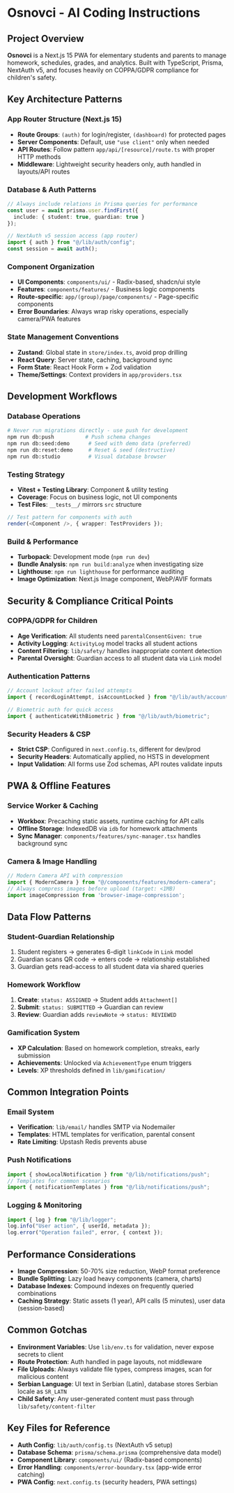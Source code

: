 # Osnovci - AI Coding Instructions

## Project Overview
**Osnovci** is a Next.js 15 PWA for elementary students and parents to manage homework, schedules, grades, and analytics. Built with TypeScript, Prisma, NextAuth v5, and focuses heavily on COPPA/GDPR compliance for children's safety.

## Key Architecture Patterns

### App Router Structure (Next.js 15)
- **Route Groups**: `(auth)` for login/register, `(dashboard)` for protected pages
- **Server Components**: Default, use `"use client"` only when needed
- **API Routes**: Follow pattern `app/api/[resource]/route.ts` with proper HTTP methods
- **Middleware**: Lightweight security headers only, auth handled in layouts/API routes

### Database & Auth Patterns
```typescript
// Always include relations in Prisma queries for performance
const user = await prisma.user.findFirst({
  include: { student: true, guardian: true }
});

// NextAuth v5 session access (app router)
import { auth } from "@/lib/auth/config";
const session = await auth();
```

### Component Organization
- **UI Components**: `components/ui/` - Radix-based, shadcn/ui style
- **Features**: `components/features/` - Business logic components  
- **Route-specific**: `app/(group)/page/components/` - Page-specific components
- **Error Boundaries**: Always wrap risky operations, especially camera/PWA features

### State Management Conventions
- **Zustand**: Global state in `store/index.ts`, avoid prop drilling
- **React Query**: Server state, caching, background sync
- **Form State**: React Hook Form + Zod validation
- **Theme/Settings**: Context providers in `app/providers.tsx`

## Development Workflows

### Database Operations
```bash
# Never run migrations directly - use push for development
npm run db:push          # Push schema changes
npm run db:seed:demo      # Seed with demo data (preferred)
npm run db:reset:demo     # Reset & seed (destructive)
npm run db:studio         # Visual database browser
```

### Testing Strategy
- **Vitest + Testing Library**: Component & utility testing
- **Coverage**: Focus on business logic, not UI components
- **Test Files**: `__tests__/` mirrors `src` structure
```typescript
// Test pattern for components with auth
render(<Component />, { wrapper: TestProviders });
```

### Build & Performance
- **Turbopack**: Development mode (`npm run dev`)
- **Bundle Analysis**: `npm run build:analyze` when investigating size
- **Lighthouse**: `npm run lighthouse` for performance auditing
- **Image Optimization**: Next.js Image component, WebP/AVIF formats

## Security & Compliance Critical Points

### COPPA/GDPR for Children
- **Age Verification**: All students need `parentalConsentGiven: true`
- **Activity Logging**: `ActivityLog` model tracks all student actions
- **Content Filtering**: `lib/safety/` handles inappropriate content detection
- **Parental Oversight**: Guardian access to all student data via `Link` model

### Authentication Patterns
```typescript
// Account lockout after failed attempts
import { recordLoginAttempt, isAccountLocked } from "@/lib/auth/account-lockout";

// Biometric auth for quick access  
import { authenticateWithBiometric } from "@/lib/auth/biometric";
```

### Security Headers & CSP
- **Strict CSP**: Configured in `next.config.ts`, different for dev/prod
- **Security Headers**: Automatically applied, no HSTS in development
- **Input Validation**: All forms use Zod schemas, API routes validate inputs

## PWA & Offline Features

### Service Worker & Caching
- **Workbox**: Precaching static assets, runtime caching for API calls
- **Offline Storage**: IndexedDB via `idb` for homework attachments
- **Sync Manager**: `components/features/sync-manager.tsx` handles background sync

### Camera & Image Handling
```typescript
// Modern Camera API with compression
import { ModernCamera } from "@/components/features/modern-camera";
// Always compress images before upload (target: <1MB)
import imageCompression from 'browser-image-compression';
```

## Data Flow Patterns

### Student-Guardian Relationship
1. Student registers → generates 6-digit `linkCode` in `Link` model
2. Guardian scans QR code → enters code → relationship established
3. Guardian gets read-access to all student data via shared queries

### Homework Workflow
1. **Create**: `status: ASSIGNED` → Student adds `Attachment[]`
2. **Submit**: `status: SUBMITTED` → Guardian can review
3. **Review**: Guardian adds `reviewNote` → `status: REVIEWED`

### Gamification System
- **XP Calculation**: Based on homework completion, streaks, early submission
- **Achievements**: Unlocked via `AchievementType` enum triggers
- **Levels**: XP thresholds defined in `lib/gamification/`

## Common Integration Points

### Email System
- **Verification**: `lib/email/` handles SMTP via Nodemailer
- **Templates**: HTML templates for verification, parental consent
- **Rate Limiting**: Upstash Redis prevents abuse

### Push Notifications  
```typescript
import { showLocalNotification } from "@/lib/notifications/push";
// Templates for common scenarios
import { notificationTemplates } from "@/lib/notifications/push";
```

### Logging & Monitoring
```typescript
import { log } from "@/lib/logger";
log.info("User action", { userId, metadata });
log.error("Operation failed", error, { context });
```

## Performance Considerations

- **Image Compression**: 50-70% size reduction, WebP format preference
- **Bundle Splitting**: Lazy load heavy components (camera, charts)
- **Database Indexes**: Compound indexes on frequently queried combinations
- **Caching Strategy**: Static assets (1 year), API calls (5 minutes), user data (session-based)

## Common Gotchas

- **Environment Variables**: Use `lib/env.ts` for validation, never expose secrets to client
- **Route Protection**: Auth handled in page layouts, not middleware
- **File Uploads**: Always validate file types, compress images, scan for malicious content
- **Serbian Language**: UI text in Serbian (Latin), database stores Serbian locale as `SR_LATN`
- **Child Safety**: Any user-generated content must pass through `lib/safety/content-filter`

## Key Files for Reference
- **Auth Config**: `lib/auth/config.ts` (NextAuth v5 setup)
- **Database Schema**: `prisma/schema.prisma` (comprehensive data model)
- **Component Library**: `components/ui/` (Radix-based components)
- **Error Handling**: `components/error-boundary.tsx` (app-wide error catching)
- **PWA Config**: `next.config.ts` (security headers, PWA settings)